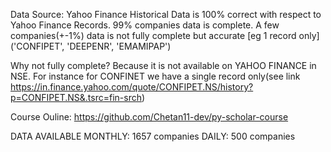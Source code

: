 Data Source: Yahoo Finance
Historical Data is 100% correct with respect to Yahoo Finance Records.
99% companies data is complete.
A few companies(+-1%) data is not fully complete but accurate [eg 1 record only] ('CONFIPET', 'DEEPENR', 'EMAMIPAP')

Why not fully complete?
Because it is not available on YAHOO FINANCE in NSE. For instance for CONFINET we have a single record only(see link https://in.finance.yahoo.com/quote/CONFIPET.NS/history?p=CONFIPET.NS&.tsrc=fin-srch)

Course Ouline: https://github.com/Chetan11-dev/py-scholar-course

DATA AVAILABLE
MONTHLY: 1657 companies
DAILY: 500 companies
